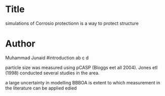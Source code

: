 # Title
simulations of Corrosio protectionn is a way to protect structure
# Author
Muhammad Junaid
#introduction
ab c d

particle size was measured using pCASP (Bloggs eet all 2004). 
 Jones etl (1998) conducted several studies in the area.

a large uncertainty in modelling BBBOA is extent to which measurement in the literature can be applied
edied
